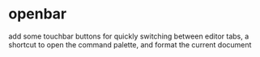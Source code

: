 # openbar 

add some touchbar buttons for quickly switching between editor tabs, a shortcut to open the command palette, and format the current document
